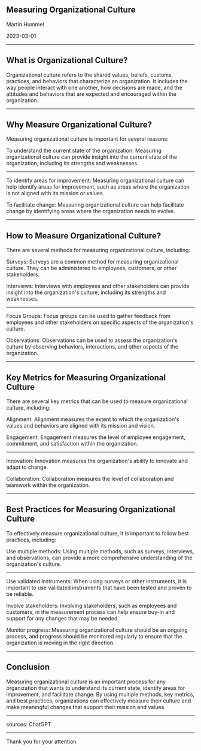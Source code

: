 ## Measuring Organizational Culture

Martin Hummel

2023-03-01

---

## What is Organizational Culture?

Organizational culture refers to the shared values, beliefs, customs, practices, and behaviors that characterize an organization. It includes the way people interact with one another, how decisions are made, and the attitudes and behaviors that are expected and encouraged within the organization.

---

## Why Measure Organizational Culture?

Measuring organizational culture is important for several reasons:

To understand the current state of the organization: Measuring organizational culture can provide insight into the current state of the organization, including its strengths and weaknesses.

---

To identify areas for improvement: Measuring organizational culture can help identify areas for improvement, such as areas where the organization is not aligned with its mission or values.

To facilitate change: Measuring organizational culture can help facilitate change by identifying areas where the organization needs to evolve.

---

## How to Measure Organizational Culture?

There are several methods for measuring organizational culture, including:

Surveys: Surveys are a common method for measuring organizational culture. They can be administered to employees, customers, or other stakeholders.

Interviews: Interviews with employees and other stakeholders can provide insight into the organization's culture, including its strengths and weaknesses.

---

Focus Groups: Focus groups can be used to gather feedback from employees and other stakeholders on specific aspects of the organization's culture.

Observations: Observations can be used to assess the organization's culture by observing behaviors, interactions, and other aspects of the organization.

---

## Key Metrics for Measuring Organizational Culture

There are several key metrics that can be used to measure organizational culture, including:

Alignment: Alignment measures the extent to which the organization's values and behaviors are aligned with its mission and vision.

Engagement: Engagement measures the level of employee engagement, commitment, and satisfaction within the organization.

---

Innovation: Innovation measures the organization's ability to innovate and adapt to change.

Collaboration: Collaboration measures the level of collaboration and teamwork within the organization.

---

## Best Practices for Measuring Organizational Culture

To effectively measure organizational culture, it is important to follow best practices, including:

Use multiple methods: Using multiple methods, such as surveys, interviews, and observations, can provide a more comprehensive understanding of the organization's culture.

---

Use validated instruments: When using surveys or other instruments, it is important to use validated instruments that have been tested and proven to be reliable.

Involve stakeholders: Involving stakeholders, such as employees and customers, in the measurement process can help ensure buy-in and support for any changes that may be needed.

Monitor progress: Measuring organizational culture should be an ongoing process, and progress should be monitored regularly to ensure that the organization is moving in the right direction.

---

## Conclusion

Measuring organizational culture is an important process for any organization that wants to understand its current state, identify areas for improvement, and facilitate change. By using multiple methods, key metrics, and best practices, organizations can effectively measure their culture and make meaningful changes that support their mission and values.

---

sources: ChatGPT

---

Thank you for your attention
